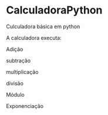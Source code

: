 # CalculadoraPython

Culculadora básica em python

A calculadora executa:

Adição

subtração

multiplicação

divisão

Módulo

Exponenciação
